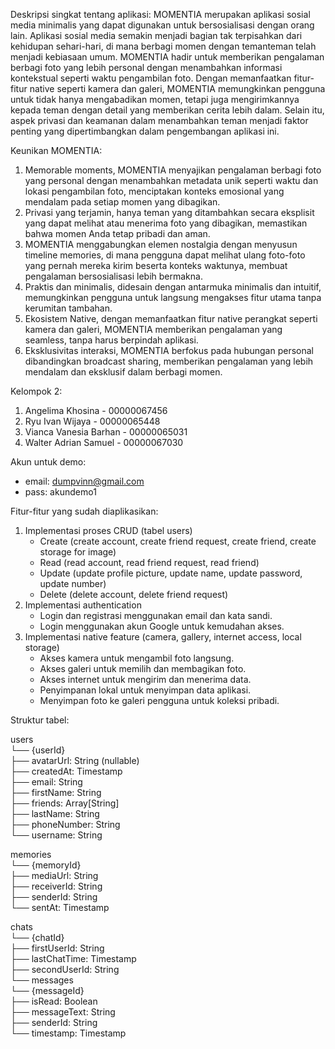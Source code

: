Deskripsi singkat tentang aplikasi:
MOMENTIA merupakan aplikasi sosial media minimalis yang dapat digunakan untuk bersosialisasi dengan orang lain. Aplikasi sosial media semakin menjadi bagian tak terpisahkan dari kehidupan sehari-hari, 
di mana berbagi momen dengan temanteman telah menjadi kebiasaan umum. MOMENTIA hadir untuk memberikan pengalaman berbagi foto yang lebih personal dengan menambahkan informasi kontekstual seperti waktu 
pengambilan foto. Dengan memanfaatkan fitur-fitur native seperti kamera dan galeri, MOMENTIA memungkinkan pengguna untuk tidak hanya mengabadikan momen, tetapi juga mengirimkannya 
kepada teman dengan detail yang memberikan cerita lebih dalam. Selain itu, aspek privasi dan keamanan dalam menambahkan teman menjadi faktor penting yang dipertimbangkan dalam pengembangan aplikasi ini.

Keunikan MOMENTIA:
1. Memorable moments, MOMENTIA menyajikan pengalaman berbagi foto yang personal dengan menambahkan metadata unik seperti waktu dan lokasi pengambilan foto, menciptakan konteks emosional yang mendalam pada setiap momen yang dibagikan.
2. Privasi yang terjamin, hanya teman yang ditambahkan secara eksplisit yang dapat melihat atau menerima foto yang dibagikan, memastikan bahwa momen Anda tetap pribadi dan aman.
3. MOMENTIA menggabungkan elemen nostalgia dengan menyusun timeline memories, di mana pengguna dapat melihat ulang foto-foto yang pernah mereka kirim beserta konteks waktunya, membuat pengalaman bersosialisasi lebih bermakna.
4. Praktis dan minimalis, didesain dengan antarmuka minimalis dan intuitif, memungkinkan pengguna untuk langsung mengakses fitur utama tanpa kerumitan tambahan.
5. Ekosistem Native, dengan memanfaatkan fitur native perangkat seperti kamera dan galeri, MOMENTIA memberikan pengalaman yang seamless, tanpa harus berpindah aplikasi.
6. Eksklusivitas interaksi, MOMENTIA berfokus pada hubungan personal dibandingkan broadcast sharing, memberikan pengalaman yang lebih mendalam dan eksklusif dalam berbagi momen.

Kelompok 2:
1. Angelima Khosina - 00000067456
2. Ryu Ivan Wijaya - 00000065448
3. Vianca Vanesia Barhan - 00000065031
4. Walter Adrian Samuel - 00000067030

Akun untuk demo:
- email: dumpvinn@gmail.com
- pass: akundemo1

Fitur-fitur yang sudah diaplikasikan:
1. Implementasi proses CRUD (tabel users)
   - Create (create account, create friend request, create friend, create storage for image)
   - Read (read account, read friend request, read friend)
   - Update (update profile picture, update name, update password, update number)
   - Delete (delete account, delete friend request)
2. Implementasi authentication
   - Login dan registrasi menggunakan email dan kata sandi.
   - Login menggunakan akun Google untuk kemudahan akses.
4. Implementasi native feature (camera, gallery, internet access, local storage)
   - Akses kamera untuk mengambil foto langsung.
   - Akses galeri untuk memilih dan membagikan foto.
   - Akses internet untuk mengirim dan menerima data.
   - Penyimpanan lokal untuk menyimpan data aplikasi.
   - Menyimpan foto ke galeri pengguna untuk koleksi pribadi.

Struktur tabel:

users  
  └── {userId}  
      ├── avatarUrl: String (nullable)  
      ├── createdAt: Timestamp  
      ├── email: String  
      ├── firstName: String  
      ├── friends: Array[String]  
      ├── lastName: String  
      ├── phoneNumber: String  
      └── username: String  

memories  
  └── {memoryId}  
      ├── mediaUrl: String  
      ├── receiverId: String  
      ├── senderId: String  
      └── sentAt: Timestamp  

chats  
  └── {chatId}  
      ├── firstUserId: String  
      ├── lastChatTime: Timestamp  
      ├── secondUserId: String  
      └── messages  
          └── {messageId}  
              ├── isRead: Boolean  
              ├── messageText: String  
              ├── senderId: String  
              └── timestamp: Timestamp  
